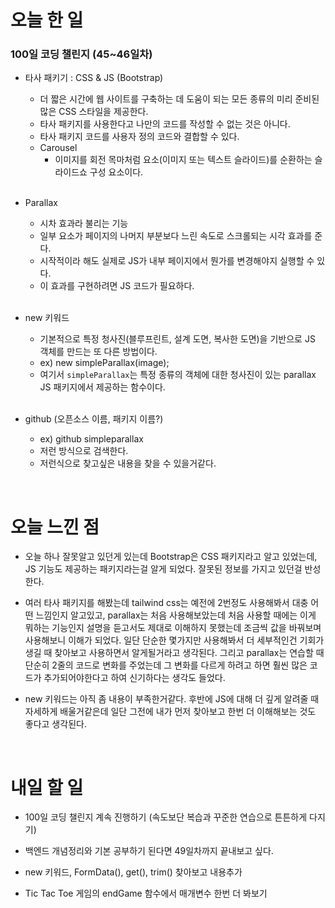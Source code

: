 # 오늘 한 일

### 100일 코딩 챌린지 (45~46일차)

- 타사 패키기 : CSS & JS (Bootstrap)

  - 더 짧은 시간에 웹 사이트를 구축하는 데 도움이 되는 모든 종류의 미리 준비된 많은 CSS 스타일을 제공한다.
  - 타사 패키지를 사용한다고 나만의 코드를 작성할 수 없는 것은 아니다.
  - 타사 패키지 코드를 사용자 정의 코드와 결합할 수 있다.
  - Carousel
    - 이미지를 회전 목마처럼 요소(이미지 또는 텍스트 슬라이드)를 순환하는 슬라이드쇼 구성 요소이다.

  <br />

- Parallax

  - 시차 효과라 불리는 기능
  - 일부 요소가 페이지의 나머지 부분보다 느린 속도로 스크롤되는 시각 효과를 준다.
  - 시작적이라 해도 실제로 JS가 내부 페이지에서 뭔가를 변경해야지 실행할 수 있다.
  - 이 효과를 구현하려면 JS 코드가 필요하다.

  <br />

- new 키워드

  - 기본적으로 특정 청사진(블루프린트, 설계 도면, 복사한 도면)을 기반으로 JS 객체를 만드는 또 다른 방법이다.
  - ex) new simpleParallax(image);
  - 여기서 `simpleParallax`는 특정 종류의 객체에 대한 청사진이 있는 parallax JS 패키지에서 제공하는 함수이다.

  <br />

- github (오픈소스 이름, 패키지 이름?)

  - ex) github simpleparallax
  - 저런 방식으로 검색한다.
  - 저런식으로 찾고싶은 내용을 찾을 수 있을거같다.

<br />

# 오늘 느낀 점

- 오늘 하나 잘못알고 있던게 있는데 Bootstrap은 CSS 패키지라고 알고 있었는데, JS 기능도 제공하는 패키지라는걸 알게 되었다. 잘못된 정보를 가지고 있던걸 반성한다.

- 여러 타사 패키지를 해봤는데 tailwind css는 예전에 2번정도 사용해봐서 대충 어떤 느낌인지 알고있고, parallax는 처음 사용해보았는데 처음 사용할 때에는 이게 뭐하는 기능인지 설명을 듣고서도 제대로 이해하지 못했는데 조금씩 값을 바꿔보며 사용해보니 이해가 되었다. 일단 단순한 몇가지만 사용해봐서 더 세부적인건 기회가 생길 때 찾아보고 사용하면서 알게될거라고 생각된다. 그리고 parallax는 연습할 때 단순히 2줄의 코드로 변화를 주었는데 그 변화를 다르게 하려고 하면 훨씬 많은 코드가 추가되어야한다고 하여 신기하다는 생각도 들었다.

- new 키워드는 아직 좀 내용이 부족한거같다. 후반에 JS에 대해 더 깊게 알려줄 때 자세하게 배울거같은데 일단 그전에 내가 먼저 찾아보고 한번 더 이해해보는 것도 좋다고 생각된다.

<br />

# 내일 할 일

- 100일 코딩 챌린지 계속 진행하기 (속도보단 복습과 꾸준한 연습으로 튼튼하게 다지기)

- 백엔드 개념정리와 기본 공부하기 된다면 49일차까지 끝내보고 싶다.

- new 키워드, FormData(), get(), trim() 찾아보고 내용추가

- Tic Tac Toe 게임의 endGame 함수에서 매개변수 한번 더 봐보기
